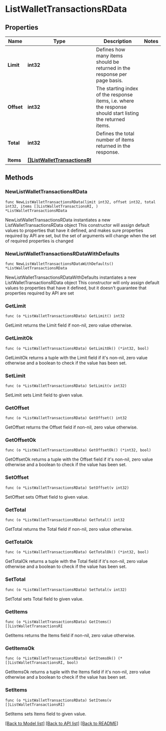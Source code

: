 # ListWalletTransactionsRData

## Properties

Name | Type | Description | Notes
------------ | ------------- | ------------- | -------------
**Limit** | **int32** | Defines how many items should be returned in the response per page basis. | 
**Offset** | **int32** | The starting index of the response items, i.e. where the response should start listing the returned items. | 
**Total** | **int32** | Defines the total number of items returned in the response. | 
**Items** | [**[]ListWalletTransactionsRI**](ListWalletTransactionsRI.md) |  | 

## Methods

### NewListWalletTransactionsRData

`func NewListWalletTransactionsRData(limit int32, offset int32, total int32, items []ListWalletTransactionsRI, ) *ListWalletTransactionsRData`

NewListWalletTransactionsRData instantiates a new ListWalletTransactionsRData object
This constructor will assign default values to properties that have it defined,
and makes sure properties required by API are set, but the set of arguments
will change when the set of required properties is changed

### NewListWalletTransactionsRDataWithDefaults

`func NewListWalletTransactionsRDataWithDefaults() *ListWalletTransactionsRData`

NewListWalletTransactionsRDataWithDefaults instantiates a new ListWalletTransactionsRData object
This constructor will only assign default values to properties that have it defined,
but it doesn't guarantee that properties required by API are set

### GetLimit

`func (o *ListWalletTransactionsRData) GetLimit() int32`

GetLimit returns the Limit field if non-nil, zero value otherwise.

### GetLimitOk

`func (o *ListWalletTransactionsRData) GetLimitOk() (*int32, bool)`

GetLimitOk returns a tuple with the Limit field if it's non-nil, zero value otherwise
and a boolean to check if the value has been set.

### SetLimit

`func (o *ListWalletTransactionsRData) SetLimit(v int32)`

SetLimit sets Limit field to given value.


### GetOffset

`func (o *ListWalletTransactionsRData) GetOffset() int32`

GetOffset returns the Offset field if non-nil, zero value otherwise.

### GetOffsetOk

`func (o *ListWalletTransactionsRData) GetOffsetOk() (*int32, bool)`

GetOffsetOk returns a tuple with the Offset field if it's non-nil, zero value otherwise
and a boolean to check if the value has been set.

### SetOffset

`func (o *ListWalletTransactionsRData) SetOffset(v int32)`

SetOffset sets Offset field to given value.


### GetTotal

`func (o *ListWalletTransactionsRData) GetTotal() int32`

GetTotal returns the Total field if non-nil, zero value otherwise.

### GetTotalOk

`func (o *ListWalletTransactionsRData) GetTotalOk() (*int32, bool)`

GetTotalOk returns a tuple with the Total field if it's non-nil, zero value otherwise
and a boolean to check if the value has been set.

### SetTotal

`func (o *ListWalletTransactionsRData) SetTotal(v int32)`

SetTotal sets Total field to given value.


### GetItems

`func (o *ListWalletTransactionsRData) GetItems() []ListWalletTransactionsRI`

GetItems returns the Items field if non-nil, zero value otherwise.

### GetItemsOk

`func (o *ListWalletTransactionsRData) GetItemsOk() (*[]ListWalletTransactionsRI, bool)`

GetItemsOk returns a tuple with the Items field if it's non-nil, zero value otherwise
and a boolean to check if the value has been set.

### SetItems

`func (o *ListWalletTransactionsRData) SetItems(v []ListWalletTransactionsRI)`

SetItems sets Items field to given value.



[[Back to Model list]](../README.md#documentation-for-models) [[Back to API list]](../README.md#documentation-for-api-endpoints) [[Back to README]](../README.md)


